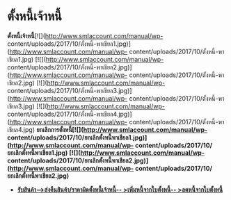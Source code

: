 # ตั้งหนี้เจ้าหนี้

**ตั้งหนี้เจ้าหนี้**[![](http://www.smlaccount.com/manual/wp-
content/uploads/2017/10/ตั้งหนี้-พาเชียล1.jpg)](http://www.smlaccount.com/manual/wp-
content/uploads/2017/10/ตั้งหนี้-พาเชียล1.jpg)
[![](http://www.smlaccount.com/manual/wp-
content/uploads/2017/10/ตั้งหนี้-พาเชียล2.jpg)](http://www.smlaccount.com/manual/wp-
content/uploads/2017/10/ตั้งหนี้-พาเชียล2.jpg)
[![](http://www.smlaccount.com/manual/wp-
content/uploads/2017/10/ตั้งหนี้-พาเชียล3.jpg)](http://www.smlaccount.com/manual/wp-
content/uploads/2017/10/ตั้งหนี้-พาเชียล3.jpg)
[![](http://www.smlaccount.com/manual/wp-
content/uploads/2017/10/ตั้งหนี้-พาเชียล4.jpg)](http://www.smlaccount.com/manual/wp-
content/uploads/2017/10/ตั้งหนี้-พาเชียล4.jpg)
**ยกเลิกการตั้งหนี้[![](http://www.smlaccount.com/manual/wp-
content/uploads/2017/10/ยกเลิกตั้งหนี้พาเชียล1.jpg)](http://www.smlaccount.com/manual/wp-
content/uploads/2017/10/ยกเลิกตั้งหนี้พาเชียล1.jpg)
[![](http://www.smlaccount.com/manual/wp-
content/uploads/2017/10/ยกเลิกตั้งหนี้พาเชียล2.jpg)](http://www.smlaccount.com/manual/wp-
content/uploads/2017/10/ยกเลิกตั้งหนี้พาเชียล2.jpg)**  

  * **[รับสินค้า-->](http://www.smlaccount.com/manual/?page_id=680)**[**ส่งคืนสินค้า/ราคาผิด**](http://www.smlaccount.com/manual/?page_id=684)[**ตั้งหนี้เจ้าหนี้-- >**](http://www.smlaccount.com/manual/?page_id=688)[**เพิ่มหนี้จากใบตั้งหนี้-- >**](http://www.smlaccount.com/manual/?page_id=692)[**ลดหนี้จากใบตั้งหนี้**](http://www.smlaccount.com/manual/?page_id=696)

